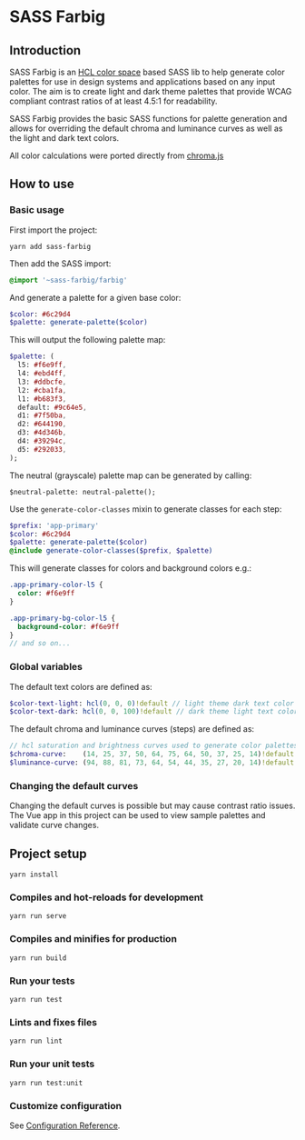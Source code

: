 # SASS Farbig

## Introduction

SASS Farbig is an [HCL color space](https://en.wikipedia.org/wiki/HCL_color_space) based SASS lib to help generate color palettes for use in design systems and applications based on any input color. The aim is to create light and dark theme palettes that provide WCAG compliant contrast ratios of at least 4.5:1 for readability.

SASS Farbig provides the basic SASS functions for palette generation and allows for overriding the default chroma and luminance curves as well as the light and dark text colors.

All color calculations were ported directly from [chroma.js](https://vis4.net/chromajs/)

## How to use

### Basic usage
First import the project:
```shell script
yarn add sass-farbig
```

Then add the SASS import:
```sass
@import '~sass-farbig/farbig'
```

And generate a palette for a given base color:
```sass
$color: #6c29d4
$palette: generate-palette($color)
```

This will output the following palette map:
```sass
$palette: (
  l5: #f6e9ff,
  l4: #ebd4ff,
  l3: #ddbcfe,
  l2: #cba1fa,
  l1: #b683f3,
  default: #9c64e5,
  d1: #7f50ba,
  d2: #644190,
  d3: #4d346b,
  d4: #39294c,
  d5: #292033,
);
```

The neutral (grayscale) palette map can be generated by calling:
```
$neutral-palette: neutral-palette();
```

Use the ```generate-color-classes``` mixin to generate classes for each step:
```sass
$prefix: 'app-primary'
$color: #6c29d4
$palette: generate-palette($color)
@include generate-color-classes($prefix, $palette)
```

This will generate classes for colors and background colors e.g.:
```sass
.app-primary-color-l5 {
  color: #f6e9ff
}

.app-primary-bg-color-l5 {
  background-color: #f6e9ff
}
// and so on...
```

### Global variables
The default text colors are defined as:
```sass
$color-text-light: hcl(0, 0, 0)!default // light theme dark text color
$color-text-dark: hcl(0, 0, 100)!default // dark theme light text color
```

The default chroma and luminance curves (steps) are defined as:
```sass
// hcl saturation and brightness curves used to generate color palettes
$chroma-curve:    (14, 25, 37, 50, 64, 75, 64, 50, 37, 25, 14)!default // 64% chroma is the limit for readability with light text for l1 step at luminance 44%
$luminance-curve: (94, 88, 81, 73, 64, 54, 44, 35, 27, 20, 14)!default
```

### Changing the default curves
Changing the default curves is possible but may cause contrast ratio issues. The Vue app in this project can be used to view sample palettes and validate curve changes.

## Project setup
```
yarn install
```

### Compiles and hot-reloads for development
```
yarn run serve
```

### Compiles and minifies for production
```
yarn run build
```

### Run your tests
```
yarn run test
```

### Lints and fixes files
```
yarn run lint
```

### Run your unit tests
```
yarn run test:unit
```

### Customize configuration
See [Configuration Reference](https://cli.vuejs.org/config/).
